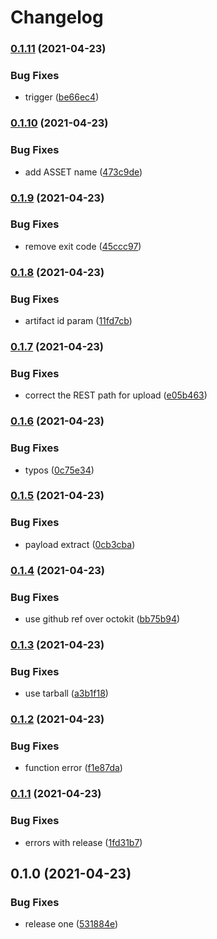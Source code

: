 # Changelog

### [0.1.11](https://www.github.com/kameshsampath/fruits-app/compare/v0.1.10...v0.1.11) (2021-04-23)


### Bug Fixes

* trigger ([be66ec4](https://www.github.com/kameshsampath/fruits-app/commit/be66ec47a50a3e8752115da702307879cd85d562))

### [0.1.10](https://www.github.com/kameshsampath/fruits-app/compare/v0.1.9...v0.1.10) (2021-04-23)


### Bug Fixes

* add ASSET name ([473c9de](https://www.github.com/kameshsampath/fruits-app/commit/473c9de708343fcf30f98b0c9761ddd0fd7c0fb5))

### [0.1.9](https://www.github.com/kameshsampath/fruits-app/compare/v0.1.8...v0.1.9) (2021-04-23)


### Bug Fixes

* remove exit code ([45ccc97](https://www.github.com/kameshsampath/fruits-app/commit/45ccc975dbc462d7dc17638020445da776b48f58))

### [0.1.8](https://www.github.com/kameshsampath/fruits-app/compare/v0.1.7...v0.1.8) (2021-04-23)


### Bug Fixes

* artifact id param ([11fd7cb](https://www.github.com/kameshsampath/fruits-app/commit/11fd7cb082ea8c1c3d9010f54c75db1845621645))

### [0.1.7](https://www.github.com/kameshsampath/fruits-app/compare/v0.1.6...v0.1.7) (2021-04-23)


### Bug Fixes

* correct the REST path for upload ([e05b463](https://www.github.com/kameshsampath/fruits-app/commit/e05b4630e6f66e6ff58b0d0bb577e1a1be70d151))

### [0.1.6](https://www.github.com/kameshsampath/fruits-app/compare/v0.1.5...v0.1.6) (2021-04-23)


### Bug Fixes

* typos ([0c75e34](https://www.github.com/kameshsampath/fruits-app/commit/0c75e342af2eb815f3ef34e8c7530a503412e465))

### [0.1.5](https://www.github.com/kameshsampath/fruits-app/compare/v0.1.4...v0.1.5) (2021-04-23)


### Bug Fixes

* payload extract ([0cb3cba](https://www.github.com/kameshsampath/fruits-app/commit/0cb3cbad5442f6811b120f5db283c1cb2710cded))

### [0.1.4](https://www.github.com/kameshsampath/fruits-app/compare/v0.1.3...v0.1.4) (2021-04-23)


### Bug Fixes

* use github ref over octokit ([bb75b94](https://www.github.com/kameshsampath/fruits-app/commit/bb75b94d94e4d3d6f4acd70b30c80dcc756aa516))

### [0.1.3](https://www.github.com/kameshsampath/fruits-app/compare/v0.1.2...v0.1.3) (2021-04-23)


### Bug Fixes

* use tarball ([a3b1f18](https://www.github.com/kameshsampath/fruits-app/commit/a3b1f182c6d9146b67db6eb2e4eab88fb5ee6063))

### [0.1.2](https://www.github.com/kameshsampath/fruits-app/compare/v0.1.1...v0.1.2) (2021-04-23)


### Bug Fixes

* function error ([f1e87da](https://www.github.com/kameshsampath/fruits-app/commit/f1e87da79bae0b312b38e463f2043ceb4dc3dc99))

### [0.1.1](https://www.github.com/kameshsampath/fruits-app/compare/v0.1.0...v0.1.1) (2021-04-23)


### Bug Fixes

* errors with release ([1fd31b7](https://www.github.com/kameshsampath/fruits-app/commit/1fd31b7c9dfd322888a479f4894b7e0449365ed2))

## 0.1.0 (2021-04-23)


### Bug Fixes

* release one ([531884e](https://www.github.com/kameshsampath/fruits-app/commit/531884e8c1113db245a7b5e36403aff3b44a5bba))
